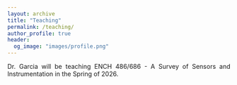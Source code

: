 ```yaml
---
layout: archive
title: "Teaching"
permalink: /teaching/
author_profile: true
header:
  og_image: "images/profile.png"
---
```


<p style="text-align: justify;">Dr. Garcia will be teaching ENCH 486/686 - A Survey of Sensors and Instrumentation in the Spring of 2026.</p>



